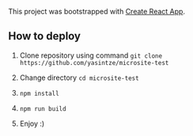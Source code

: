 This project was bootstrapped with [Create React App](https://github.com/facebook/create-react-app).

## How to deploy

1. Clone repository using command 
`git clone https://github.com/yasintze/microsite-test`

2. Change directory `cd microsite-test`

3. `npm install`

4. `npm run build`

5. Enjoy :)

